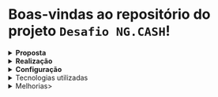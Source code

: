 # Boas-vindas ao repositório do projeto `Desafio NG.CASH`!

<details>
  <summary><strong>Proposta</strong></summary><br />

  Estruturar uma aplicação web fullstack, dockerizada, cujo objetivo seja possibilitar que usuários da NG consigam realizar transferências internas entre si.

  No backend, devem ser implementadas rotas para login, cadastro, conferência de saldo disponível, transfências entre contas e busca por data e/ou entrada e saída de valores.

  No frontend, devem ser implementadas telas para login, cadastro e uma tela com seção para realizaçãp das transferências, bem como uma tabela com todas as transferências realizadas. Também deve ser possível filtrar por data e/ou entrada e saída de valores.

</details>

<details>
  <summary><strong>Realização</strong></summary><br />
  
  * Projeto `individual`;
  * Foram utilizados `6` dias para realização do projeto;

</details>

<details>
  <summary><strong>Configuração</strong></summary><br />

  * Para rodar o projeto, é necessário ter o `docker` e o `docker-compose` instalados;
  * `npm install` para instalar as dependências;
  * `npm run compose:up` na raiz do projeto para rodar o container;

  - Backend:

  * `npm install` na pasta 'backend' para instalar as dependências;
  * `npm run dev` na pasta 'back end' para rodar o servidor em modo de desenvolvimento;
  * `npm start` nas pasta 'back end' para rodar o servidor em modo de produção;
  * O projeto está configurado para rodar na porta `http://localhost:3001/`.  
  * Uma documentação do projeto em backend está disponível em `https://documenter.getpostman.com/view/21539124/2s8YmSrL7v`.

  - Frontend:

  * `npm install` na pasta 'frontend' para instalar as dependências;
  * `npm start` na pasta 'frontend' para rodar o servidor em modo de desenvolvimento;
  * O projeto está configurado para rodar na porta `http://localhost:3000/`.

</details>

<details>
  <summary>Tecnologias utilizadas</summary>

  - Geral:

  <ul>
    <li>Docker</li>
    <li>Docker Compose</li>
  </ul>

  - Backend:

  <ul>
    <li>Node.js</li>
    <li>TypeScript</li>
    <li>Express</li>
    <li>Sequelize</li>
    <li>PostgreSQL</li>
    <li>JWT</li>
    <li>BCrypt</li>
    <li>Postman</li>
  </ul>

  - Frontend:

  <ul>
    <li>React</li>
    <li>Context</li>
    <li>Styled Components</li>
  </ul>

</details>

<details>
  <summary>Melhorias></summary>

  - Implementar testes unitários;
  - Implementar testes de integração; 

</details>
